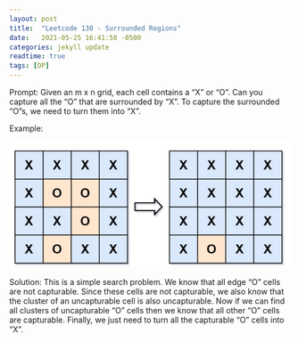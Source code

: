 ```yaml
---
layout: post
title:  "Leetcode 130 - Surrounded Regions"
date:   2021-05-25 16:41:58 -0500
categories: jekyll update
readtime: true
tags: [DP]
---
```

Prompt: Given an m x n grid, each cell contains a “X” or “O”. Can you capture all the “O” that are surrounded by “X”. To capture the surrounded “O”s, we need to turn them into “X”. 

Example:

![Surrounded Region Example](../assets/img/surrounded_regions.png)

Solution: This is a simple search problem. We know that all edge “O” cells are not capturable. Since these cells are not capturable, we also know that the cluster of an uncapturable cell is also uncapturable. Now if we can find all clusters of uncapturable “O” cells then we know that all other “O” cells are capturable. Finally, we just need to turn all the capturable “O” cells into “X”.
